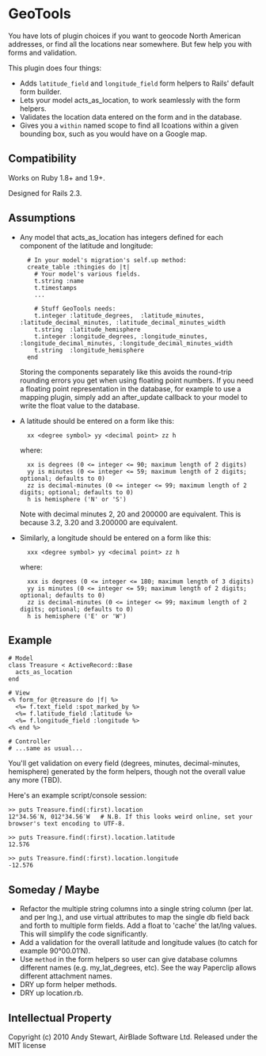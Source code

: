 # GeoTools

You have lots of plugin choices if you want to geocode North American addresses, or find all the locations near somewhere.  But few help you with forms and validation.

This plugin does four things:

* Adds `latitude_field` and `longitude_field` form helpers to Rails' default form builder.
* Lets your model acts_as_location, to work seamlessly with the form helpers.
* Validates the location data entered on the form and in the database.
* Gives you a `within` named scope to find all lcoations within a given bounding box, such as you would have on a Google map.


## Compatibility

Works on Ruby 1.8+ and 1.9+.

Designed for Rails 2.3.


## Assumptions

* Any model that acts_as_location has integers defined for each component of the latitude and longitude:

        # In your model's migration's self.up method:
        create_table :thingies do |t|
          # Your model's various fields.
          t.string :name
          t.timestamps
          ...

          # Stuff GeoTools needs:
          t.integer :latitude_degrees,  :latitude_minutes,  :latitude_decimal_minutes, :latitude_decimal_minutes_width
          t.string  :latitude_hemisphere
          t.integer :longitude_degrees, :longitude_minutes, :longitude_decimal_minutes, :longitude_decimal_minutes_width
          t.string  :longitude_hemisphere
        end

    Storing the components separately like this avoids the round-trip rounding errors you get when using floating point numbers.  If you need a floating point representation in the database, for example to use a mapping plugin, simply add an after_update callback to your model to write the float value to the database.

* A latitude should be entered on a form like this:

        xx <degree symbol> yy <decimal point> zz h

    where:

        xx is degrees (0 <= integer <= 90; maximum length of 2 digits)
        yy is minutes (0 <= integer <= 59; maximum length of 2 digits; optional; defaults to 0)
        zz is decimal-minutes (0 <= integer <= 99; maximum length of 2 digits; optional; defaults to 0)
        h is hemisphere ('N' or 'S')

    Note with decimal minutes 2, 20 and 200000 are equivalent.  This is because 3.2, 3.20 and 3.200000 are equivalent.

* Similarly, a longitude should be entered on a form like this:

        xxx <degree symbol> yy <decimal point> zz h

    where:

        xxx is degrees (0 <= integer <= 180; maximum length of 3 digits)
        yy is minutes (0 <= integer <= 59; maximum length of 2 digits; optional; defaults to 0)
        zz is decimal-minutes (0 <= integer <= 99; maximum length of 2 digits; optional; defaults to 0)
        h is hemisphere ('E' or 'W')


## Example

    # Model
    class Treasure < ActiveRecord::Base
      acts_as_location
    end

    # View
    <% form_for @treasure do |f| %>
      <%= f.text_field :spot_marked_by %>
      <%= f.latitude_field :latitude %>
      <%= f.longitude_field :longitude %>
    <% end %>

    # Controller
    # ...same as usual...

You'll get validation on every field (degrees, minutes, decimal-minutes, hemisphere) generated by the form helpers, though not the overall value any more (TBD).

Here's an example script/console session:

    >> puts Treasure.find(:first).location
    12°34.56′N, 012°34.56′W   # N.B. If this looks weird online, set your browser's text encoding to UTF-8.

    >> puts Treasure.find(:first).location.latitude
    12.576

    >> puts Treasure.find(:first).location.longitude
    -12.576


## Someday / Maybe

* Refactor the multiple string columns into a single string column (per lat. and per lng.), and use virtual attributes to map the single db field back and forth to multiple form fields.  Add a float to 'cache' the lat/lng values.  This will simplify the code significantly.
* Add a validation for the overall latitude and longitude values (to catch for example 90°00.01′N).
* Use `method` in the form helpers so user can give database columns different names (e.g. my_lat_degrees, etc).
  See the way Paperclip allows different attachment names.
* DRY up form helper methods.
* DRY up location.rb.


## Intellectual Property

Copyright (c) 2010 Andy Stewart, AirBlade Software Ltd.  Released under the MIT license
